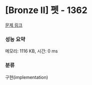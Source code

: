 # [Bronze II] 펫 - 1362 

[문제 링크](https://www.acmicpc.net/problem/1362) 

### 성능 요약

메모리: 1116 KB, 시간: 0 ms

### 분류

구현(implementation)


